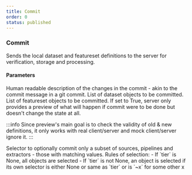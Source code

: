 ```yaml
---
title: Commit
order: 0
status: published
---
```


### Commit

<Divider>
<LeftSection>
Sends the local dataset and featureset definitions to the server for verification,
storage and processing.

#### Parameters
<Expandable title="message" type="str">
Human readable description of the changes in the commit - akin to the commit 
message in a git commit.
</Expandable>

<Expandable title="datasets" type="List[Dataset]" defaultVal="[]">
List of dataset objects to be committed.
</Expandable>

<Expandable title="featuresets" type="List[Featureset]" defaultVal="[]">
List of featureset objects to be committed.
</Expandable>

<Expandable title="preview" type="bool" defaultVal="False">
If set to True, server only provides a preview of what will happen if commit were
to be done but doesn't change the state at all.

:::info
Since preview's main goal is to check the validity of old & new definitions, 
it only works with real client/server and mock client/server ignore it.
:::
</Expandable>

<Expandable title="tier" type="Optional[str]" defaultVal="None">
Selector to optionally commit only a subset of sources, pipelines and extractors -
those with matching values. Rules of selection:
- If `tier` is None, all objects are selected
- If `tier` is not None, an object is selected if its own selector is either None
  or same as `tier` or is `~x` for some other x
</Expandable>


</LeftSection>
<RightSection>
<pre snippet="api-reference/client/commit#basic" status="success"
    message="Silver source and no extractor are committed">
</pre>
</RightSection>
</Divider>